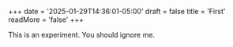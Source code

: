+++
date = '2025-01-29T14:36:01-05:00'
draft = false
title = 'First'
readMore = 'false'
+++

This is an experiment. You should ignore me.